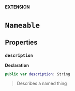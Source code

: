 **EXTENSION**
# `Nameable`

## Properties
### `description`

**Declaration**
```swift
public var description: String
```



> Describes a named thing

